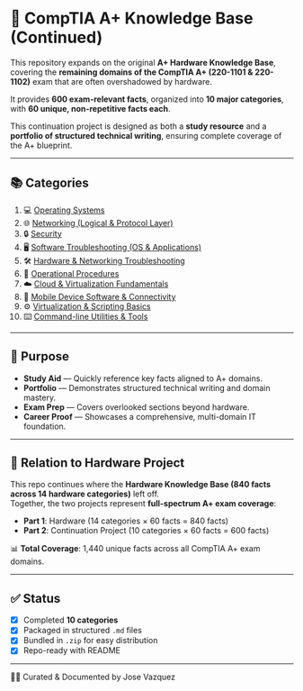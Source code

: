 # 📘 CompTIA A+ Knowledge Base (Continued)

This repository expands on the original **A+ Hardware Knowledge Base**, covering the **remaining domains of the CompTIA A+ (220-1101 & 220-1102)** exam that are often overshadowed by hardware.  

It provides **600 exam-relevant facts**, organized into **10 major categories**, with **60 unique, non-repetitive facts each**.  

This continuation project is designed as both a **study resource** and a **portfolio of structured technical writing**, ensuring complete coverage of the A+ blueprint.

---

## 📚 Categories

1. 💻 [Operating Systems](01-operating-systems.md)  
2. 🌐 [Networking (Logical & Protocol Layer)](02-networking.md)  
3. 🔒 [Security](03-security.md)  
4. 🖥️ [Software Troubleshooting (OS & Applications)](04-software-troubleshooting.md)  
5. 🛠️ [Hardware & Networking Troubleshooting](05-hardware-networking-troubleshooting.md)  
6. 📑 [Operational Procedures](06-operational-procedures.md)  
7. ☁️ [Cloud & Virtualization Fundamentals](07-cloud-virtualization.md)  
8. 📱 [Mobile Device Software & Connectivity](08-mobile-connectivity.md)  
9. ⚙️ [Virtualization & Scripting Basics](09-virtualization-scripting.md)  
10. ⌨️ [Command-line Utilities & Tools](10-command-line-utilities.md)  

---

## 🎯 Purpose

- **Study Aid** — Quickly reference key facts aligned to A+ domains.  
- **Portfolio** — Demonstrates structured technical writing and domain mastery.  
- **Exam Prep** — Covers overlooked sections beyond hardware.  
- **Career Proof** — Showcases a comprehensive, multi-domain IT foundation.  

---

## 🔗 Relation to Hardware Project

This repo continues where the **Hardware Knowledge Base (840 facts across 14 hardware categories)** left off.  
Together, the two projects represent **full-spectrum A+ exam coverage**:  

- **Part 1**: Hardware (14 categories × 60 facts = 840 facts)  
- **Part 2**: Continuation Project (10 categories × 60 facts = 600 facts)  

📊 **Total Coverage**: 1,440 unique facts across all CompTIA A+ exam domains.  

---

## ✅ Status

- [x] Completed **10 categories**  
- [x] Packaged in structured `.md` files  
- [x] Bundled in `.zip` for easy distribution  
- [x] Repo-ready with README  

---


👨‍💻 Curated & Documented by Jose Vazquez  



